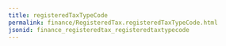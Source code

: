 ```yaml
---
title: registeredTaxTypeCode
permalink: finance/RegisteredTax.registeredTaxTypeCode.html
jsonid: finance_registeredtax_registeredtaxtypecode
---
```

